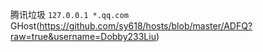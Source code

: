 腾讯垃圾
`127.0.0.1 *.qq.com`
GHost(https://github.com/sy618/hosts/blob/master/ADFQ?raw=true&username=Dobby233Liu)
